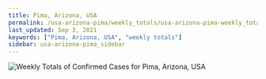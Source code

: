 ```yaml
---
title: Pima, Arizona, USA
permalink: /usa-arizona-pima/weekly_totals/usa-arizona-pima-weekly_totals.html
last_updated: Sep 3, 2021
keywords: ["Pima, Arizona, USA", "weekly totals"]
sidebar: usa-arizona-pima_sidebar
---
```


![Weekly Totals of Confirmed Cases for Pima, Arizona, USA](/covid_tracker/images/graphs/usa-arizona-pima-weekly_totals_graph.png)
